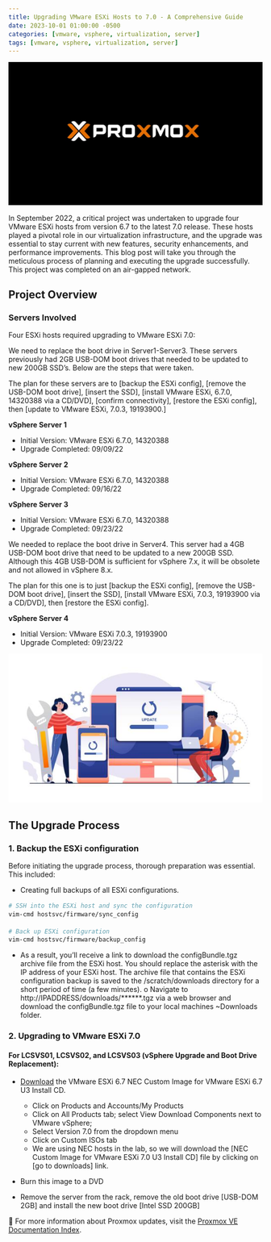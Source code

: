 ```yaml
---
title: Upgrading VMware ESXi Hosts to 7.0 - A Comprehensive Guide
date: 2023-10-01 01:00:00 -0500
categories: [vmware, vsphere, virtualization, server]
tags: [vmware, vsphere, virtualization, server]
---
```


![proxmox_upgrade1](/assets/img/posts/2023/proxmox_upgrade/proxmox_upgrade1.jpg)


In September 2022, a critical project was undertaken to upgrade four VMware ESXi hosts from version 6.7 to the latest 7.0 release. These hosts played a pivotal role in our virtualization infrastructure, and the upgrade was essential to stay current with new features, security enhancements, and performance improvements. This blog post will take you through the meticulous process of planning and executing the upgrade successfully. This project was completed on an air-gapped network.

## Project Overview

### Servers Involved

Four ESXi hosts required upgrading to VMware ESXi 7.0:

We need to replace the boot drive in Server1-Server3. These servers previously had 2GB USB-DOM boot drives that needed to be updated to  new 200GB SSD’s. Below are the steps that were taken.

The plan for these servers are to [backup the ESXi config], [remove the USB-DOM boot drive], [insert the SSD], [install VMware ESXi, 6.7.0, 14320388 via a CD/DVD], [confirm connectivity], [restore the ESXi config], then [update to VMware ESXi, 7.0.3, 19193900.]

 **vSphere Server 1**
   - Initial Version: VMware ESXi 6.7.0, 14320388
   - Upgrade Completed: 09/09/22

 **vSphere Server 2**
   - Initial Version: VMware ESXi 6.7.0, 14320388
   - Upgrade Completed: 09/16/22

 **vSphere Server 3**
   - Initial Version: VMware ESXi 6.7.0, 14320388
   - Upgrade Completed: 09/23/22

We needed to replace the boot drive in Server4. This server had a 4GB USB-DOM boot drive that need to be updated to a new 200GB SSD. Although this 4GB USB-DOM is sufficient for vSphere 7.x, it will be obsolete and not allowed in vSphere 8.x. 

The plan for this one is to just [backup the ESXi config], [remove the USB-DOM boot drive], [insert the SSD], [install VMware ESXi, 7.0.3, 19193900 via a CD/DVD], then [restore the ESXi config].

 **vSphere Server 4**
   - Initial Version: VMware ESXi 7.0.3, 19193900
   - Upgrade Completed: 09/23/22


![proxmox_upgrade2](/assets/img/posts/2023/proxmox_upgrade/proxmox_upgrade2.jpg)



## The Upgrade Process

### 1. Backup the ESXi configuration

Before initiating the upgrade process, thorough preparation was essential. This included:

- Creating full backups of all ESXi configurations.

```bash
# SSH into the ESXi host and sync the configuration
vim-cmd hostsvc/firmware/sync_config

# Back up ESXi configuration
vim-cmd hostsvc/firmware/backup_config
```

- As a result, you’ll receive a link to download the configBundle.tgz archive file from the ESXi host. You should replace the asterisk with the IP address of your ESXi host. The archive file that contains the ESXi configuration backup is saved to the /scratch/downloads directory for a short period of time (a few minutes). 
o	Navigate to http://IPADDRESS/downloads/******.tgz via a web browser and download the configBundle.tgz file to your local machines ~Downloads folder.


### 2. Upgrading to VMware ESXi 7.0

#### For LCSVS01, LCSVS02, and LCSVS03 (vSphere Upgrade and Boot Drive Replacement):

- [Download](https://customerconnect.vmware.com/downloads/info/slug/datacenter_cloud_infrastructure/vmware_vsphere/7_0) the VMware ESXi 6.7 NEC Custom Image for VMware ESXi 6.7 U3 Install CD.
  - Click on Products and Accounts/My Products
  - Click on All Products tab;  select View Download Components next to VMware vSphere;
  - Select Version 7.0 from the dropdown menu
  - Click on Custom ISOs tab 
  - We are using NEC hosts in the  lab, so we will download the [NEC Custom Image for VMware ESXi 7.0 U3 Install CD] file by clicking on [go to downloads] link.


-	Burn this image to a DVD
-	Remove the server from the rack, remove the old boot drive [USB-DOM 2GB] and install the new boot drive [Intel SSD 200GB]








📝 For more information about Proxmox updates, visit the [Proxmox VE Documentation Index](https://pve.proxmox.com/pve-docs/).
